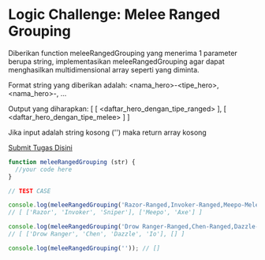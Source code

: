# Logic Challenge: Melee Ranged Grouping

Diberikan function meleeRangedGrouping yang menerima 1 parameter berupa string, implementasikan
meleeRangedGrouping agar dapat menghasilkan multidimensional array seperti yang diminta.

Format string yang diberikan adalah:
<nama_hero>-<tipe_hero>,<nama_hero>-<tipe-hero>, ...

Output yang diharapkan:
[ [ <daftar_hero_dengan_tipe_ranged> ], [ <daftar_hero_dengan_tipe_melee> ] ]

Jika input adalah string kosong ('') maka return array kosong

[Submit Tugas Disini](https://github.com/initialdmitri/melee-ranged-grouping-git)

```JavaScript
function meleeRangedGrouping (str) {
  //your code here
}

// TEST CASE

console.log(meleeRangedGrouping('Razor-Ranged,Invoker-Ranged,Meepo-Melee,Axe-Melee,Sniper-Ranged'));
// [ ['Razor', 'Invoker', 'Sniper'], ['Meepo', 'Axe'] ]

console.log(meleeRangedGrouping('Drow Ranger-Ranged,Chen-Ranged,Dazzle-Ranged,Io-Ranged'));
// [ ['Drow Ranger', 'Chen', 'Dazzle', 'Io'], [] ]

console.log(meleeRangedGrouping('')); // []
```
